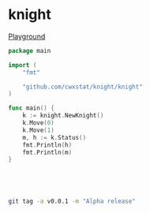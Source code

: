 # knight

[Playground](https://go.dev/play/p/aA6BOyiVIoh)
```go
package main

import (
	"fmt"

	"github.com/cwxstat/knight/knight"
)

func main() {
	k := knight.NewKnight()
	k.Move(0)
	k.Move(1)
	m, h := k.Status()
	fmt.Println(h)
	fmt.Println(m)
}

```


```bash




git tag -a v0.0.1 -m "Alpha release"

```